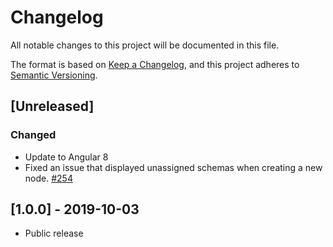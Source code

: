 # Changelog
All notable changes to this project will be documented in this file.

The format is based on [Keep a Changelog](https://keepachangelog.com/en/1.0.0/),
and this project adheres to [Semantic Versioning](https://semver.org/spec/v2.0.0.html).

## [Unreleased]
### Changed
- Update to Angular 8
- Fixed an issue that displayed unassigned schemas when creating a new node. [#254](https://github.com/gentics/mesh-ui/issues/254)

## [1.0.0] - 2019-10-03
- Public release